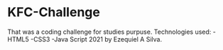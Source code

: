 # KFC-Challenge

That was a coding challenge for studies purpuse.
Technologies used: -HTML5 -CSS3 -Java Script 2021 by Ezequiel A Silva.
